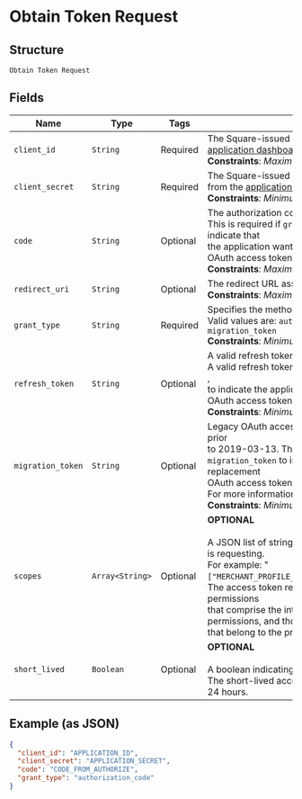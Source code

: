 
# Obtain Token Request

## Structure

`Obtain Token Request`

## Fields

| Name | Type | Tags | Description |
|  --- | --- | --- | --- |
| `client_id` | `String` | Required | The Square-issued ID of your application, available from the<br>[application dashboard](https://connect.squareup.com/apps).<br>**Constraints**: *Maximum Length*: `191` |
| `client_secret` | `String` | Required | The Square-issued application secret for your application, available<br>from the [application dashboard](https://connect.squareup.com/apps).<br>**Constraints**: *Minimum Length*: `2`, *Maximum Length*: `1024` |
| `code` | `String` | Optional | The authorization code to exchange.<br>This is required if `grant_type` is set to `authorization_code`, to indicate that<br>the application wants to exchange an authorization code for an OAuth access token.<br>**Constraints**: *Maximum Length*: `191` |
| `redirect_uri` | `String` | Optional | The redirect URL assigned in the [application dashboard](https://connect.squareup.com/apps).<br>**Constraints**: *Maximum Length*: `2048` |
| `grant_type` | `String` | Required | Specifies the method to request an OAuth access token.<br>Valid values are: `authorization_code`, `refresh_token`, and `migration_token`<br>**Constraints**: *Minimum Length*: `10`, *Maximum Length*: `20` |
| `refresh_token` | `String` | Optional | A valid refresh token for generating a new OAuth access token.<br>A valid refresh token is required if `grant_type` is set to `refresh_token` ,<br>to indicate the application wants a replacement for an expired OAuth access token.<br>**Constraints**: *Minimum Length*: `2`, *Maximum Length*: `1024` |
| `migration_token` | `String` | Optional | Legacy OAuth access token obtained using a Connect API version prior<br>to 2019-03-13. This parameter is required if `grant_type` is set to<br>`migration_token` to indicate that the application wants to get a replacement<br>OAuth access token. The response also returns a refresh token.<br>For more information, see [Migrate to Using Refresh Tokens](https://developer.squareup.com/docs/oauth-api/migrate-to-refresh-tokens).<br>**Constraints**: *Minimum Length*: `2`, *Maximum Length*: `1024` |
| `scopes` | `Array<String>` | Optional | __OPTIONAL__<br><br>A JSON list of strings representing the permissions the application is requesting.<br>For example: "`["MERCHANT_PROFILE_READ","PAYMENTS_READ","BANK_ACCOUNTS_READ"]`"<br>The access token returned in the response is granted the permissions<br>that comprise the intersection between the requested list of permissions, and those<br>that belong to the provided refresh token. |
| `short_lived` | `Boolean` | Optional | __OPTIONAL__<br><br>A boolean indicating a request for a short-lived access token.<br>The short-lived access token returned in the response will expire in 24 hours. |

## Example (as JSON)

```json
{
  "client_id": "APPLICATION_ID",
  "client_secret": "APPLICATION_SECRET",
  "code": "CODE_FROM_AUTHORIZE",
  "grant_type": "authorization_code"
}
```

